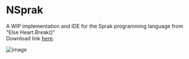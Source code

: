 # NSprak
A WIP implementation and IDE for the Sprak programming language from "Else Heart.Break()"<br>
Download link [here](https://github.com/Seti-0/NSprak/tags).

![image](https://github.com/user-attachments/assets/04f91ced-8ce2-4adc-923b-dc5839b90397)

